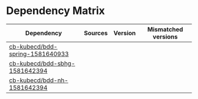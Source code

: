 # Dependency Matrix

Dependency | Sources | Version | Mismatched versions
---------- | ------- | ------- | -------------------
[cb-kubecd/bdd-spring-1581640933](https://github.com/cb-kubecd/bdd-spring-1581640933.git) |  | []() | 
[cb-kubecd/bdd-sbhg-1581642394](https://github.com/cb-kubecd/bdd-sbhg-1581642394.git) |  | []() | 
[cb-kubecd/bdd-nh-1581642394](https://github.com/cb-kubecd/bdd-nh-1581642394.git) |  | []() | 
